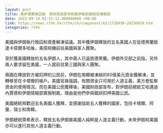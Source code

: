 ```yaml
---
layout: post
title: 美伊落實換囚後　美財政部宣布制裁伊朗前總統及情報部
date: 2023-09-19 02:52:12.000000000 +08:00
link: https://news.rthk.hk/rthk/ch/component/k2/1718930-20230919.htm
categories: rthk
---
```


美國與伊朗執行換囚和資產解凍協議。其中獲伊朗釋放的五名美國人在從德黑蘭抵達卡搭爾多哈後，乘搭飛機前往美國與家人團聚。

至於獲美國釋放的五名伊朗人，其中兩人已返抵德黑蘭。伊朗外交部之前指，另外兩人要求留在美國，一人就前往第三國與家人團聚。

兩國在釋放對方被扣押的公民前，伊朗在南韓被凍結的60億美元資金獲解凍，並轉移至在卡塔爾的帳戶。美國官員強調，有關資金只可用於人道主義，美方會監察資金的使用情況。而在美國公民獲釋後，美國財政部宣布，對伊朗前總統艾哈邁迪內賈德和伊朗情報部實施制裁，理由是他們參與錯誤扣押美國公民。

美國總統拜歡迎五名美國人獲釋，並感謝協助五人獲釋的國家，包括卡塔爾、阿曼、瑞士和南韓。

伊朗總統萊希表示，釋放五名伊朗裔美國人純粹是人道主義行動，未來伊朗和美國亦可以進行其他人道主義行動。

